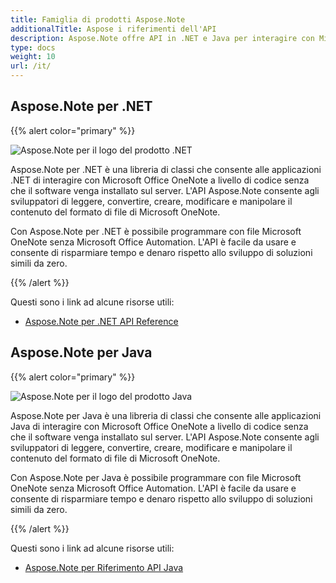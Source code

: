 ```yaml
---
title: Famiglia di prodotti Aspose.Note
additionalTitle: Aspose i riferimenti dell'API
description: Aspose.Note offre API in .NET e Java per interagire con Microsoft Office OneNote a livello di codice senza che il software venga installato sul server. Le API Aspose.Note consentono agli sviluppatori di leggere, convertire, creare, modificare e manipolare il contenuto del formato di file di Microsoft OneNote.
type: docs
weight: 10
url: /it/
---
```


## Aspose.Note per .NET

{{% alert color="primary" %}} 

![Aspose.Note per il logo del prodotto .NET](../home_1.png)

Aspose.Note per .NET è una libreria di classi che consente alle applicazioni .NET di interagire con Microsoft Office OneNote a livello di codice senza che il software venga installato sul server. L'API Aspose.Note consente agli sviluppatori di leggere, convertire, creare, modificare e manipolare il contenuto del formato di file di Microsoft OneNote.

Con Aspose.Note per .NET è possibile programmare con file Microsoft OneNote senza Microsoft Office Automation. L'API è facile da usare e consente di risparmiare tempo e denaro rispetto allo sviluppo di soluzioni simili da zero.

{{% /alert %}} 

Questi sono i link ad alcune risorse utili:
- [Aspose.Note per .NET API Reference](/note/it/net/)

## Aspose.Note per Java

{{% alert color="primary" %}} 

![Aspose.Note per il logo del prodotto Java](../home_2.png)

Aspose.Note per Java è una libreria di classi che consente alle applicazioni Java di interagire con Microsoft Office OneNote a livello di codice senza che il software venga installato sul server. L'API Aspose.Note consente agli sviluppatori di leggere, convertire, creare, modificare e manipolare il contenuto del formato di file di Microsoft OneNote.

Con Aspose.Note per Java è possibile programmare con file Microsoft OneNote senza Microsoft Office Automation. L'API è facile da usare e consente di risparmiare tempo e denaro rispetto allo sviluppo di soluzioni simili da zero.

{{% /alert %}} 

Questi sono i link ad alcune risorse utili:
- [Aspose.Note per Riferimento API Java](/note/java/)
